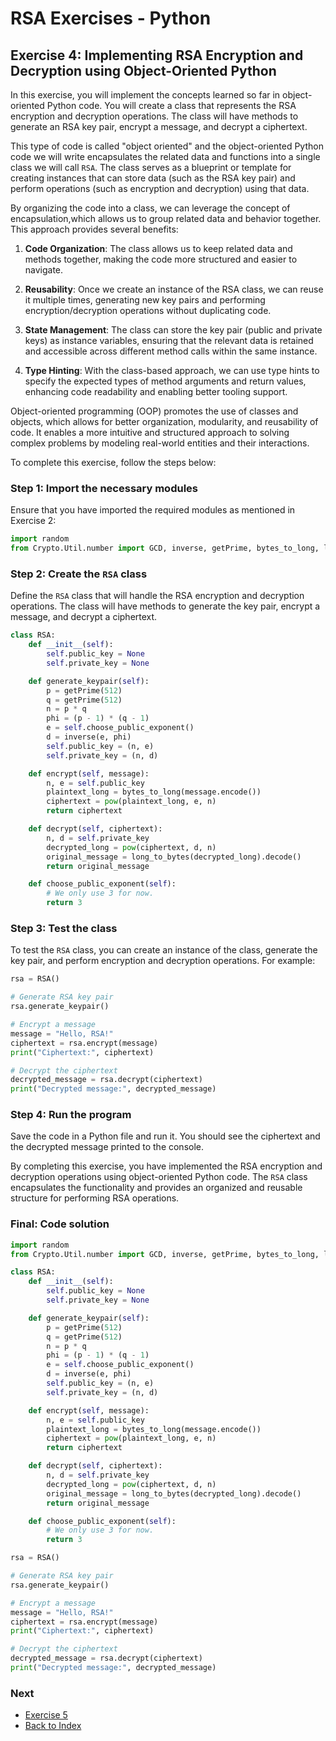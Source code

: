 # RSA Exercises - Python

## Exercise 4: Implementing RSA Encryption and Decryption using Object-Oriented Python

In this exercise, you will implement the concepts learned so far in object-oriented Python code.
You will create a class that represents the RSA encryption and decryption operations. The
class will have methods to generate an RSA key pair, encrypt a message, and decrypt a ciphertext.

This type of code is called "object oriented" and the object-oriented Python code we will write
encapsulates the related data and functions into a single class we will call `RSA`. The class 
serves as a blueprint or template for creating instances that can store data (such as the RSA
key pair) and perform operations (such as encryption and decryption) using that data.

By organizing the code into a class, we can leverage the concept of encapsulation,which allows
us to group related data and behavior together. This approach provides several benefits:

1. **Code Organization**: The class allows us to keep related data and methods together, making the 
   code more structured and easier to navigate.

2. **Reusability**: Once we create an instance of the RSA class, we can reuse it multiple times,
   generating new key pairs and performing encryption/decryption operations without duplicating
   code.

3. **State Management**: The class can store the key pair (public and private keys) as instance
   variables, ensuring that the relevant data is retained and accessible across different method
   calls within the same instance.

4. **Type Hinting**: With the class-based approach, we can use type hints to specify the expected
   types of method arguments and return values, enhancing code readability and enabling better
tooling support.

Object-oriented programming (OOP) promotes the use of classes and objects, which allows for better
organization, modularity, and reusability of code. It enables a more intuitive and structured
approach to solving complex problems by modeling real-world entities and their interactions.

To complete this exercise, follow the steps below:

### Step 1: Import the necessary modules

Ensure that you have imported the required modules as mentioned in Exercise 2:

```python
import random
from Crypto.Util.number import GCD, inverse, getPrime, bytes_to_long, long_to_bytes
```

### Step 2: Create the `RSA` class

Define the `RSA` class that will handle the RSA encryption and decryption operations. The
class will have methods to generate the key pair, encrypt a message, and decrypt a ciphertext.

```python
class RSA:
    def __init__(self):
        self.public_key = None
        self.private_key = None

    def generate_keypair(self):
        p = getPrime(512)
        q = getPrime(512)
        n = p * q
        phi = (p - 1) * (q - 1)
        e = self.choose_public_exponent()
        d = inverse(e, phi)
        self.public_key = (n, e)
        self.private_key = (n, d)

    def encrypt(self, message):
        n, e = self.public_key
        plaintext_long = bytes_to_long(message.encode())
        ciphertext = pow(plaintext_long, e, n)
        return ciphertext

    def decrypt(self, ciphertext):
        n, d = self.private_key
        decrypted_long = pow(ciphertext, d, n)
        original_message = long_to_bytes(decrypted_long).decode()
        return original_message

    def choose_public_exponent(self):
        # We only use 3 for now.
        return 3
```

### Step 3: Test the class

To test the `RSA` class, you can create an instance of the class, generate the key pair,
and perform encryption and decryption operations. For example:

```python
rsa = RSA()

# Generate RSA key pair
rsa.generate_keypair()

# Encrypt a message
message = "Hello, RSA!"
ciphertext = rsa.encrypt(message)
print("Ciphertext:", ciphertext)

# Decrypt the ciphertext
decrypted_message = rsa.decrypt(ciphertext)
print("Decrypted message:", decrypted_message)
```

### Step 4: Run the program

Save the code in a Python file and run it. You should see the ciphertext and the
decrypted message printed to the console.

By completing this exercise, you have implemented the RSA encryption and decryption operations
using object-oriented Python code. The `RSA` class encapsulates the functionality and provides
an organized and reusable structure for performing RSA operations.

### Final: Code solution

```python
import random
from Crypto.Util.number import GCD, inverse, getPrime, bytes_to_long, long_to_bytes

class RSA:
    def __init__(self):
        self.public_key = None
        self.private_key = None

    def generate_keypair(self):
        p = getPrime(512)
        q = getPrime(512)
        n = p * q
        phi = (p - 1) * (q - 1)
        e = self.choose_public_exponent()
        d = inverse(e, phi)
        self.public_key = (n, e)
        self.private_key = (n, d)

    def encrypt(self, message):
        n, e = self.public_key
        plaintext_long = bytes_to_long(message.encode())
        ciphertext = pow(plaintext_long, e, n)
        return ciphertext

    def decrypt(self, ciphertext):
        n, d = self.private_key
        decrypted_long = pow(ciphertext, d, n)
        original_message = long_to_bytes(decrypted_long).decode()
        return original_message

    def choose_public_exponent(self):
        # We only use 3 for now.
        return 3

rsa = RSA()

# Generate RSA key pair
rsa.generate_keypair()

# Encrypt a message
message = "Hello, RSA!"
ciphertext = rsa.encrypt(message)
print("Ciphertext:", ciphertext)

# Decrypt the ciphertext
decrypted_message = rsa.decrypt(ciphertext)
print("Decrypted message:", decrypted_message)
```

### Next

* [Exercise 5](exercise5.md)
* [Back to Index](index.md)